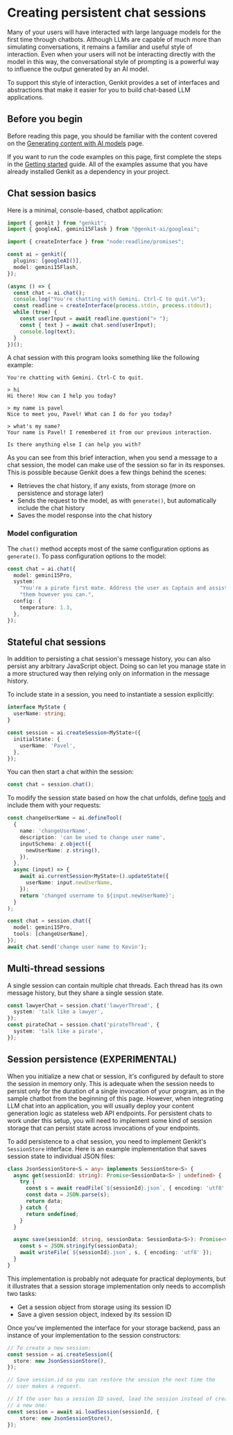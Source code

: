 # Creating persistent chat sessions

Many of your users will have interacted with large language models for the first
time through chatbots. Although LLMs are capable of much more than simulating
conversations, it remains a familiar and useful style of interaction. Even when
your users will not be interacting directly with the model in this way, the
conversational style of prompting is a powerful way to influence the output
generated by an AI model.

To support this style of interaction, Genkit provides a set of interfaces and
abstractions that make it easier for you to build chat-based LLM applications.

## Before you begin

Before reading this page, you should be familiar with the content covered on the
[Generating content with AI models](models) page.

If you want to run the code examples on this page, first complete the steps in
the [Getting started](get-started) guide. All of the examples assume that you
have already installed Genkit as a dependency in your project.

## Chat session basics 

Here is a minimal, console-based, chatbot application:

```ts
import { genkit } from "genkit";
import { googleAI, gemini15Flash } from "@genkit-ai/googleai";

import { createInterface } from "node:readline/promises";

const ai = genkit({
  plugins: [googleAI()],
  model: gemini15Flash,
});

(async () => {
  const chat = ai.chat();
  console.log("You're chatting with Gemini. Ctrl-C to quit.\n");
  const readline = createInterface(process.stdin, process.stdout);
  while (true) {
    const userInput = await readline.question("> ");
    const { text } = await chat.send(userInput);
    console.log(text);
  }
})();
```

A chat session with this program looks something like the following example:

```none
You're chatting with Gemini. Ctrl-C to quit.

> hi
Hi there! How can I help you today? 

> my name is pavel
Nice to meet you, Pavel! What can I do for you today? 

> what's my name?
Your name is Pavel! I remembered it from our previous interaction. 

Is there anything else I can help you with?
```

As you can see from this brief interaction, when you send a message to a chat
session, the model can make use of the session so far in its responses. This is
possible because Genkit does a few things behind the scenes:

*   Retrieves the chat history, if any exists, from storage (more on persistence
    and storage later)
*   Sends the request to the model, as with `generate()`, but automatically
    include the chat history 
*   Saves the model response into the chat history 

### Model configuration

The `chat()` method accepts most of the same configuration options as
`generate()`. To pass configuration options to the model:

```ts
const chat = ai.chat({
  model: gemini15Pro,
  system:
    "You're a pirate first mate. Address the user as Captain and assist " +
    "them however you can.",
  config: {
    temperature: 1.3,
  },
});
```

## Stateful chat sessions

In addition to persisting a chat session's message history, you can also persist
any arbitrary JavaScript object. Doing so can let you manage state in a more
structured way then relying only on information in the message history.

To include state in a session, you need to instantiate a session explicitly:

```ts
interface MyState {
  userName: string;
}

const session = ai.createSession<MyState>({
  initialState: {
    userName: 'Pavel',
  },
});
```

You can then start a chat within the session:

```ts
const chat = session.chat();
```

To modify the session state based on how the chat unfolds, define
[tools](tool-calling) and include them with your requests:

```ts
const changeUserName = ai.defineTool(
  {
    name: 'changeUserName',
    description: 'can be used to change user name',
    inputSchema: z.object({
      newUserName: z.string(),
    }),
  },
  async (input) => {
    await ai.currentSession<MyState>().updateState({
      userName: input.newUserName,
    });
    return 'changed username to ${input.newUserName}';
  }
);
```

```ts
const chat = session.chat({
  model: gemini15Pro,
  tools: [changeUserName],
});
await chat.send('change user name to Kevin');
```

## Multi-thread sessions

A single session can contain multiple chat threads. Each thread has its own
message history, but they share a single session state.

```ts
const lawyerChat = session.chat('lawyerThread', {
  system: 'talk like a lawyer',
});
const pirateChat = session.chat('pirateThread', {
  system: 'talk like a pirate',
});
```

## Session persistence (EXPERIMENTAL)

When you initialize a new chat or session, it's configured by default to store
the session in memory only. This is adequate when the session needs to persist
only for the duration of a single invocation of your program, as in the sample
chatbot from the beginning of this page. However, when integrating LLM chat into
an application, you will usually deploy your content generation logic as
stateless web API endpoints. For persistent chats to work under this setup, you
will need to implement some kind of session storage that can persist state
across invocations of your endpoints.

To add persistence to a chat session, you need to implement Genkit's
`SessionStore` interface. Here is an example implementation that saves session
state to individual JSON files:

```ts
class JsonSessionStore<S = any> implements SessionStore<S> {
  async get(sessionId: string): Promise<SessionData<S> | undefined> {
    try {
      const s = await readFile(`${sessionId}.json`, { encoding: 'utf8' });
      const data = JSON.parse(s);
      return data;
    } catch {
      return undefined;
    }
  }

  async save(sessionId: string, sessionData: SessionData<S>): Promise<void> {
    const s = JSON.stringify(sessionData);
    await writeFile(`${sessionId}.json`, s, { encoding: 'utf8' });
  }
}
```

This implementation is probably not adequate for practical deployments, but it
illustrates that a session storage implementation only needs to accomplish two
tasks:

*   Get a session object from storage using its session ID
*   Save a given session object, indexed by its session ID

Once you've implemented the interface for your storage backend, pass an instance
of your implementation to the session constructors:

```ts
// To create a new session:
const session = ai.createSession({
  store: new JsonSessionStore(),
});

// Save session.id so you can restore the session the next time the
// user makes a request.
```

```ts
// If the user has a session ID saved, load the session instead of creating
// a new one:
const session = await ai.loadSession(sessionId, {
    store: new JsonSessionStore(),
});
```
